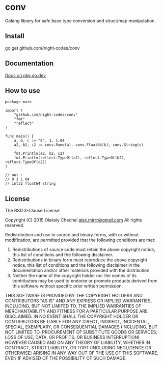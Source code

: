 # conv
Golang library for safe base type conversion and struct/map manipulation.

## Install

go get github.com/night-codes/conv

## Documentation
[Docs on pkg.go.dev](https://pkg.go.dev/github.com/night-codes/conv)

## How to use

```golang
package main

import (
    "github.com/night-codes/conv"
    "fmt"
    "reflect"
)

func main() {
    a, b, c := "8", 1, 1.04
    a2, b2, c2 := conv.Rune(a), conv.Float64(b), conv.String(c)

    fmt.Println(a2, b2, c2)
    fmt.Println(reflect.TypeOf(a2), reflect.TypeOf(b2), reflect.TypeOf(c2))
}

// out :
// 8 1 1.04
// int32 float64 string
```

## License
The BSD 3-Clause License

Copyright (C) 2015 Oleksiy Chechel <alex.mirrr@gmail.com>
All rights reserved.

Redistribution and use in source and binary forms, with or without modification, are permitted provided
that the following conditions are met:

1. Redistributions of source code must retain the above copyright notice, this list of conditions
   and the following disclaimer.
2. Redistributions in binary form must reproduce the above copyright notice, this list of conditions and
   the following disclaimer in the documentation and/or other materials provided with the distribution.
3. Neither the name of the copyright holder nor the names of its contributors may be used to endorse or
   promote products derived from this software without specific prior written permission.

THIS SOFTWARE IS PROVIDED BY THE COPYRIGHT HOLDERS AND CONTRIBUTORS "AS IS" AND ANY EXPRESS OR IMPLIED WARRANTIES,
INCLUDING, BUT NOT LIMITED TO, THE IMPLIED WARRANTIES OF MERCHANTABILITY AND FITNESS FOR A PARTICULAR PURPOSE ARE
DISCLAIMED. IN NO EVENT SHALL THE COPYRIGHT HOLDER OR CONTRIBUTORS BE LIABLE FOR ANY DIRECT, INDIRECT, INCIDENTAL,
SPECIAL, EXEMPLARY, OR CONSEQUENTIAL DAMAGES (INCLUDING, BUT NOT LIMITED TO, PROCUREMENT OF SUBSTITUTE GOODS OR
SERVICES; LOSS OF USE, DATA, OR PROFITS; OR BUSINESS INTERRUPTION) HOWEVER CAUSED AND ON ANY THEORY OF LIABILITY,
WHETHER IN CONTRACT, STRICT LIABILITY, OR TORT (INCLUDING NEGLIGENCE OR OTHERWISE) ARISING IN ANY WAY OUT OF
THE USE OF THIS SOFTWARE, EVEN IF ADVISED OF THE POSSIBILITY OF SUCH DAMAGE.
